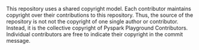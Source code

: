 This repository uses a shared copyright model. Each contributor maintains copyright over their contributions to this repository. Thus, the source of the repository is not not the copyright of one single author or contributor. Instead, it is the collective copyright of Pyspark Playground Contributors. Individual contributors are free to indicate their copyright in the commit message.
